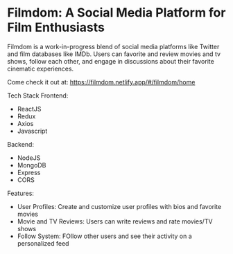 # Filmdom: A Social Media Platform for Film Enthusiasts
Filmdom is a work-in-progress blend of social media platforms like Twitter and film databases like IMDb. Users can favorite and review movies and tv shows, follow each other, and engage in discussions about their favorite cinematic experiences.

Come check it out at: https://filmdom.netlify.app/#/filmdom/home

Tech Stack
Frontend:
- ReactJS
- Redux
- Axios
- Javascript

Backend:
- NodeJS
- MongoDB
- Express
- CORS

Features:
- User Profiles: Create and customize user profiles with bios and favorite movies
- Movie and TV Reviews: Users can write reviews and rate movies/TV shows
- Follow System: FOllow other users and see their activity on a personalized feed



